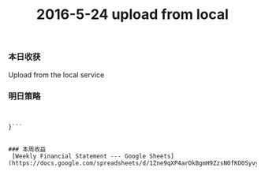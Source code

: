 ﻿---
category: Investment Diary
path: '/Investment'
title: '2016-5-24 upload from local'
type: 'DIARY'

layout: nil
---

### 本日收获

Upload from the local service


### 明日策略

```{
    

}```


### 本周收益
 [Weekly Financial Statement --- Google Sheets](https://docs.google.com/spreadsheets/d/1Zne9qXP4arOkBgmH9ZzsN0fKO0SyvyuPbR15fun_3Qc/edit#gid=0).
